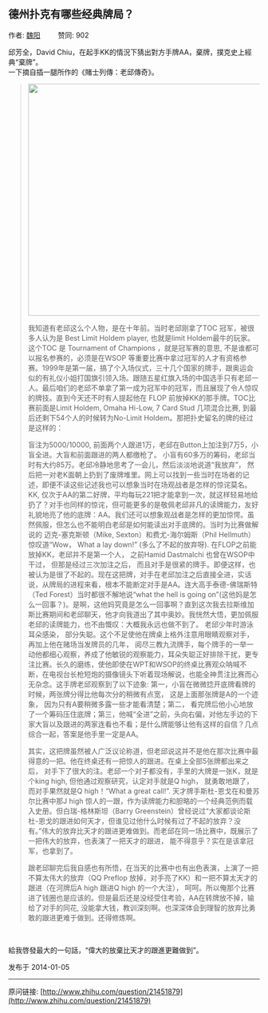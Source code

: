 ## 德州扑克有哪些经典牌局？

作者: [魏阳](http://www.zhihu.com/people/wei-yang-6-75)&nbsp;&nbsp;&nbsp;&nbsp;&nbsp;&nbsp;&nbsp;&nbsp; 赞同: 902


邱芳全，David Chiu，在起手KK的情況下猜出對方手牌AA，棄牌，撲克史上經典“棄牌”。<br>一下摘自插一腿所作的《賭士列傳：老邱傳奇》。<br><blockquote><img src="http://pic2.zhimg.com/40afa54639b4013e2dc19eed0f729a45_b.jpg" data-rawwidth="465" data-rawheight="698" class="origin_image zh-lightbox-thumb" width="465" data-original="http://pic2.zhimg.com/40afa54639b4013e2dc19eed0f729a45_r.jpg"><p>我知道有老邱这么个人物，是在十年前。当时老邱刚拿了TOC 冠军，被很多人认为是 Best Limit Holdem player, 也就是limit Holdem最牛的玩家。这个TOC 是 Tournament of Champions ，就是冠军赛的意思, 不是谁都可以报名参赛的，必须是在WSOP 等重要比赛中拿过冠军的人才有资格参赛。1999年是第一届，搞了个入场仪式，三十几个国家的牌手，跟奥运会似的有礼仪小姐打国旗引领入场。跟随五星红旗入场的中国选手只有老邱一人。最后咱们的老邱不单拿了第一成为冠军中的冠军，而且展现了令人惊叹的牌技。直到今天还不时有人提起他在 FLOP 前放掉KK的那手牌。TOC比赛前面是Limit Holdem, Omaha Hi-Low, 7 Card Stud 几项混合比赛, 到最后还剩下54个人的时候转为No-Limit Holdem。那把扑史留名的牌的经过是这样的：</p><p>盲注为5000/10000, 前面两个人跟进1万，老邱在Button上加注到7万5，小盲全进。大盲和前面跟进的两人都缴枪了。 小盲有60多万的筹码，老邱当时有大约85万。老邱冷静地思考了一会儿，然后淡淡地说道“我放弃”， 然后把一对老K面朝上扔到了废牌堆里。网上可以找到一些当时在场者的记述，即便不读这些记述我也可以想象当时在场观战者是怎样的惊诧莫名。KK, 仅次于AA的第二好牌，平均每玩221把才能拿到一次，就这样轻易地给扔了？对手也同样的惊诧，但可能更多的是敬佩老邱非凡的读牌能力，友好礼貌地亮了他的底牌：AA。我们还可以想象观战者是怎样的更加惊愕。虽然佩服，但怎么也不能明白老邱是如何能读出对手底牌的。当时为比赛做解说的 迈克-塞克斯顿（Mike, Sexton）和费尤-海尔姆斯（Phil Hellmuth）惊叹道“Wow， What a lay down!” (多么了不起的放弃呀). 在FLOP之前能放掉KK，老邱并不是第一个人， 之前Hamid Dastmalchi 也曾在WSOP中干过， 但那是经过三次加注之后， 而且对手是很紧的牌手。即便这样，也被认为是很了不起的。现在这把牌，对手在老邱加注之后直接全进，实话说，从牌局的进程来看，根本不能断定对手是AA。连大高手泰德-佛瑞斯特（Ted Forest）当时都很不解地说“what the hell is going on”(这他妈是怎么一回事？)。是啊，这他妈究竟是怎么一回事啊？直到这次我去拉斯维加斯比赛期间和老邱聊天，他才向我道出了其中奥妙。我恍然大悟，更加佩服老邱的读牌能力，也不由慨叹：大概我永远也做不到了。 老邱少年时游泳耳朵感染， 部分失聪。这个不足使他在牌桌上格外注意用眼睛观察对手，再加上他在赌场当发牌员的几年， 阅尽三教九流牌手，每个牌手的一举一动他都细心观察，养成了他敏锐的观察能力，耳朵失聪正好排除干扰，更专注比赛。长久的磨练，使他即使在WPT和WSOP的终桌比赛观众呐喊不断，在电视台长枪短炮的摄像镜头下听着现场解说，也能全神贯注比赛而心无杂念。这手牌老邱观察到了以下迹象: 第一，小盲在微微捻开底牌看牌的时候，两张牌分得比他每次分的稍微有点宽， 这是上面那张牌是A的一个迹象， 因为只有A要稍微多露一些才能看清楚；第二， 看完牌后他小心地放了一个筹码压住底牌；第三，他喊“全进”之前，头向右偏，对他左手边的下家大盲以及跟进的两家连看也不看；是什么牌能够让他有这样的自信？几点综合一起，答案是他手里一定是AA。</p><p>其实，这把牌虽然被人广泛议论称道，但老邱说这并不是他在那次比赛中最得意的一把。他在终桌还有一把惊人的跟进。在桌上全部5张牌都出来之后， 对手下了很大的注。老邱一个对子都没有，手里的大牌是一张K，就是个king high, 但他通过观察研究，认定对手就是Q high， 就勇敢地跟了，而对手果然就是Q high！“What a great call!”. 天才牌手斯杜-恩戈在和曼苏尔比赛中那J high 惊人的一跟，作为读牌能力和胆略的一个经典范例而载入史册。但白瑞-格林斯坦（Barry Greenstein）曾经说过“大家都谈论斯杜-恩戈的跟进如何天才，但谁见过他什么时候有过了不起的放弃？没有。”伟大的放弃比天才的跟进更难做到。而老邱在同一场比赛中，既展示了一把伟大的放弃，也表演了一把天才的跟进， 能不得意乎？实在是该拿冠军，也拿到了。</p><p>跟老邱聊完后我自感也有所悟，在当天的比赛中也有出色表演，上演了一把不算太伟大的放弃（QQ Preflop 放掉，对手亮了KK）和一把不算太天才的跟进（在河牌后A high 跟进Q high 的一个大注）， 呵呵。所以俺那个比赛进了钱圈也是应该的。但是最后还是没经受住考验，AA在转牌放不掉，输给了对手的同花, 没能拿大钱，教训深刻啊。也深深体会到理智的放弃比勇敢的跟进更难于做到。还得修炼啊。</p></blockquote><br><p>給我啓發最大的一句話，“偉大的放棄比天才的跟進更難做到”。</p>



发布于 2014-01-05



---
原问链接: [http://www.zhihu.com/question/21451879](http://www.zhihu.com/question/21451879)